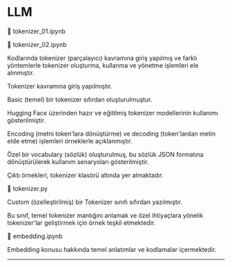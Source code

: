 # LLM

🔹 tokenizer_01.ipynb

🔹 tokenizer_02.ipynb

Kodlarında tokenizer (parçalayıcı) kavramına giriş yapılmış ve farklı yöntemlerle tokenizer oluşturma, kullanma ve yönetme işlemleri ele alınmıştır.

Tokenizer kavramına giriş yapılmıştır.

Basic (temel) bir tokenizer sıfırdan oluşturulmuştur.

Hugging Face üzerinden hazır ve eğitilmiş tokenizer modellerinin kullanımı gösterilmiştir.

Encoding (metni token'lara dönüştürme) ve decoding (token'lardan metin elde etme) işlemleri örneklerle açıklanmıştır.

Özel bir vocabulary (sözlük) oluşturulmuş, bu sözlük JSON formatına dönüştürülerek kullanım senaryoları gösterilmiştir.

Çıktı örnekleri, tokenizer klasörü altında yer almaktadır.

🔹 tokenizer.py

Custom (özelleştirilmiş) bir Tokenizer sınıfı sıfırdan yazılmıştır.

Bu sınıf, temel tokenizer mantığını anlamak ve özel ihtiyaçlara yönelik tokenizer'lar geliştirmek için örnek teşkil etmektedir.

🔹 embedding.ipynb 

 Embedding konusu hakkında temel anlatımlar ve kodlamalar içermektedir.

------------------------------------------------------------------------------------
